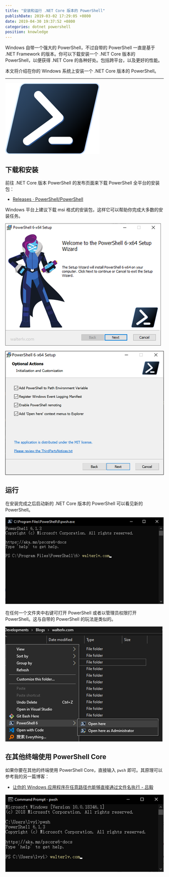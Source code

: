```yaml
---
title: "安装和运行 .NET Core 版本的 PowerShell"
publishDate: 2019-03-02 17:29:05 +0800
date: 2019-04-30 19:37:52 +0800
categories: dotnet powershell
position: knowledge
---
```


Windows 自带一个强大的 PowerShell，不过自带的 PowerShell 一直是基于 .NET Framework 的版本。你可以下载安装一个 .NET Core 版本的 PowerShell，以便获得 .NET Core 的各种好处。包括跨平台，以及更好的性能。

本文将介绍在你的 Windows 系统上安装一个 .NET Core 版本的 PowerShell。

---

![PowerShell Core 的图标](/static/posts/2019-03-02-16-13-46.png)

<div id="toc"></div>

## 下载和安装

前往 .NET Core 版本 PowerShell 的发布页面来下载 PowerShell 全平台的安装包：

- [Releases · PowerShell/PowerShell](https://github.com/PowerShell/PowerShell/releases)

Windows 平台上建议下载 msi 格式的安装包，这样它可以帮助你完成大多数的安装任务。

![PowerShell 安装界面](/static/posts/2019-03-02-16-05-32.png)

![PowerShell 安装配置](/static/posts/2019-04-30-19-37-42.png)

## 运行

在安装完成之后启动新的 .NET Core 版本的 PowerShell 可以看见新的 PowerShell。

![.NET Core 版本的 PowerShell](/static/posts/2019-03-02-16-08-33.png)

在任何一个文件夹中右键可打开 PowerShell 或者以管理员权限打开 PowerShell。这与自带的 PowerShell 的玩法是类似的。

![使用右键菜单打开 PowerShell](/static/posts/2019-03-02-16-14-49.png)

## 在其他终端使用 PowerShell Core

如果你要在其他的终端使用 PowerShell Core，直接输入 `pwsh` 即可。其原理可以参考我的另一篇博客：

- [让你的 Windows 应用程序在任意路径也能够直接通过文件名执行 - 吕毅](/post/run-your-application-without-full-executable-path.html)

![在 cmd 中启动 PowerShell Core](/static/posts/2019-03-02-17-28-53.png)

